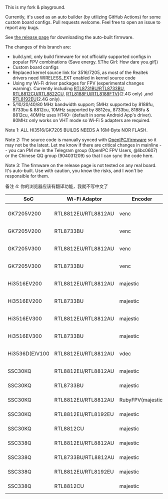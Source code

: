 This is my fork & playground.   

Currently, it's used as an auto builder (by utilizing GitHub Actions) for some custom board configs. Pull requests welcome. Feel free to open an issue to report any bugs.  

See [the release page](https://github.com/libc0607/openipc-firmware/releases/tag/latest) for downloading the auto-built firmware.  

The changes of this branch are: 
 - build.yml, only build firmware for not officially supported configs in popular FPV combinations (Save energy. ![The Girl: How dare you.gif])
 - Custom board configs
 - Replaced kernel source link for 3516/7205, as most of the Realtek drivers need WIRELESS_EXT enabled in kernel source code
 - Using my Wi-Fi driver packages for FPV (experimental changes warning). Currently including [RTL8731BU/RTL8733BU](https://github.com/libc0607/rtl8733bu-20230626), [RTL8812CU/RTL8822CU](https://github.com/libc0607/rtl88x2cu-20230728), [RTL8188FU/RTL8188FTV)](https://github.com/libc0607/rtl8188fu-20230217)(2.4G only) ,and [RTL8192EU](https://github.com/libc0607/rtl8192eu-20220929)(2.4G only).  
 - 5/10/20/40/80 MHz bandwidth support; 5MHz supported by 8188fu, 8733bu & 8812cu, 10MHz supported by 8812eu, 8733bu, 8188fu & 8812cu, 40MHz uses HT40- (default in some Android App's driver). 80MHz only works on VHT mode so Wi-Fi 5 adapters are required.   

Note 1: ALL HI3516/GK7205 BUILDS NEEDS A 16M-Byte NOR FLASH.  

Note 2: The source code is manually synced with [OpenIPC/firmware](https://github.com/OpenIPC/firmware) so it may not be the latest. Let me know if there are critical changes in mainline -- you can PM me in the Telegram group (OpenIPC FPV Users, @libc0607) or the Chinese QQ group (904031209) so that I can sync the code here.  

Note 3: The firmware on the release page is not tested on any real board. It's auto-built. Use with caution, you know the risks, and I won't be responsible for them.  

备注 4: 你的浏览器应该有翻译功能，我就不写中文了  


|  SoC   | Wi-Fi Adaptor  | Encoder | Link |
|  ----  | ----  | ----  | ----  |
| GK7205V200  	| RTL8812EU/RTL8812AU | venc | [openipc.gk7205v200-nor-venc_8812au_8812eu.tgz](https://github.com/libc0607/openipc-firmware/releases/download/latest/openipc.gk7205v200-nor-venc_8812au_8812eu.tgz) |
| GK7205V200  	| RTL8733BU | venc | [openipc.gk7205v200-nor-venc_8733bu.tgz](https://github.com/libc0607/openipc-firmware/releases/download/latest/openipc.gk7205v200-nor-venc_8733bu.tgz) |
| GK7205V300  	| RTL8812EU/RTL8812AU | venc | [openipc.gk7205v300-nor-venc_8812au_8812eu.tgz](https://github.com/libc0607/openipc-firmware/releases/download/latest/openipc.gk7205v300-nor-venc_8812au_8812eu.tgz) | 
| GK7205V300  	| RTL8733BU | venc | [openipc.gk7205v300-nor-venc_8733bu.tgz](https://github.com/libc0607/openipc-firmware/releases/download/latest/openipc.gk7205v300-nor-venc_8733bu.tgz) |
| Hi3516EV200  	| RTL8812EU/RTL8812AU | majestic | [openipc.hi3516ev200-nor-fpv_8812au_8812eu.tgz](https://github.com/libc0607/openipc-firmware/releases/download/latest/openipc.hi3516ev200-nor-fpv_8812au_8812eu.tgz) |
| Hi3516EV200  	| RTL8733BU | majestic | [openipc.hi3516ev200-nor-fpv_8733bu.tgz](https://github.com/libc0607/openipc-firmware/releases/download/latest/openipc.hi3516ev200-nor-fpv_8733bu.tgz) |
| Hi3516EV300  	| RTL8812EU/RTL8812AU | majestic | [openipc.hi3516ev300-nor-fpv_8812au_8812eu.tgz](https://github.com/libc0607/openipc-firmware/releases/download/latest/openipc.hi3516ev300-nor-fpv_8812au_8812eu.tgz) |
| Hi3516EV300  	| RTL8733BU | majestic | [openipc.hi3516ev300-nor-fpv_8733bu.tgz](https://github.com/libc0607/openipc-firmware/releases/download/latest/openipc.hi3516ev300-nor-fpv_8733bu.tgz) |
| Hi3536D(E)V100 	| RTL8812EU/RTL8812AU | vdec | [openipc.hi3536dv100-nor-fpv_8812au_8812eu.tgz](https://github.com/libc0607/openipc-firmware/releases/download/latest/openipc.hi3536dv100-nor-fpv_8812au_8812eu.tgz) |
| SSC30KQ	| RTL8812EU/RTL8812AU | majestic | [openipc.ssc30kq-nor-fpv_8812au_8812eu.tgz](https://github.com/libc0607/openipc-firmware/releases/download/latest/openipc.ssc30kq-nor-fpv_8812au_8812eu.tgz) |
| SSC30KQ	| RTL8733BU | majestic | [openipc.ssc30kq-nor-fpv_8733bu.tgz](https://github.com/libc0607/openipc-firmware/releases/download/latest/openipc.ssc30kq-nor-fpv_8733bu.tgz) |
| SSC30KQ	| RTL8812EU/RTL8812AU | RubyFPV(majestic) | [openipc.ssc30kq-nor-rubyfpv.tgz](https://github.com/libc0607/openipc-firmware/releases/download/latest/openipc.ssc30kq-nor-rubyfpv.tgz) |
| SSC30KQ	| RTL8812EU/RTL8192EU | majestic | [openipc.ssc30kq-nor-fpv_8812eu_8192eu.tgz](https://github.com/libc0607/openipc-firmware/releases/download/latest/openipc.ssc30kq-nor-fpv_8812eu_8192eu.tgz) |
| SSC30KQ	| RTL8812CU | majestic | [openipc.ssc30kq-nor-fpv_8812cu.tgz](https://github.com/libc0607/openipc-firmware/releases/download/latest/openipc.ssc30kq-nor-fpv_8812cu.tgz) |
| SSC338Q	| RTL8812EU/RTL8812AU | majestic | [openipc.ssc338q-nor-fpv_8812au_8812eu.tgz](https://github.com/libc0607/openipc-firmware/releases/download/latest/openipc.ssc338q-nor-fpv_8812au_8812eu.tgz) |
| SSC338Q	| RTL8733BU/RTL8812AU | majestic | [openipc.ssc338q-nor-fpv_8812au_8733bu.tgz](https://github.com/libc0607/openipc-firmware/releases/download/latest/openipc.ssc338q-nor-fpv_8812au_8733bu.tgz) | 
| SSC338Q	| RTL8812EU/RTL8192EU | majestic | [openipc.ssc338q-nor-fpv_8812eu_8192eu.tgz](https://github.com/libc0607/openipc-firmware/releases/download/latest/openipc.ssc338q-nor-fpv_8812eu_8192eu.tgz) |
| SSC338Q	| RTL8812CU | majestic | [openipc.ssc338q-nor-fpv_8812cu.tgz](https://github.com/libc0607/openipc-firmware/releases/download/latest/openipc.ssc338q-nor-fpv_8812cu.tgz) |

